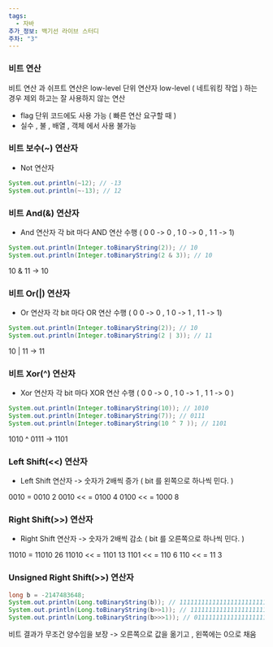 ```yaml
---
tags:
  - 자바
추가_정보: 백기선 라이브 스터디
주차: "3"
---
```

### 비트 연산

비트 연산 과 쉬프트 연산은 low-level 단위 연산자
low-level ( 네트워킹 작업 ) 하는 경우 제외 하고는 잘 사용하지 않는 연산

- flag 단위 코드에도 사용 가능 ( 빠른 연산 요구할 때 )
- 실수 , 불 , 배열 , 객체 에서 사용 불가능

### 비트 보수(~) 연산자

- Not 연산자
```java
System.out.println(~12); // -13
System.out.println(~-13); // 12
```

### 비트 And(&) 연산자

- And 연산자
각 bit 마다 AND 연산 수행 ( 0 0 -> 0 , 1 0 -> 0 , 1 1 -> 1)
```java
System.out.println(Integer.toBinaryString(2)); // 10
System.out.println(Integer.toBinaryString(2 & 3)); // 10
```

10 & 11 -> 10 
### 비트 Or(|) 연산자

- Or 연산자
각 bit 마다 OR 연산 수행 ( 0 0 -> 0 , 1 0 -> 1 , 1 1 -> 1)
```java
System.out.println(Integer.toBinaryString(2)); // 10
System.out.println(Integer.toBinaryString(2 | 3)); // 11
```

10 | 11 -> 11

### 비트 Xor(^) 연산자

- Xor 연산자
각 bit 마다 XOR 연산 수행 ( 0 0 -> 0 , 1 0 -> 1 , 1 1 -> 0 )

```java
System.out.println(Integer.toBinaryString(10)); // 1010  
System.out.println(Integer.toBinaryString(7)); // 0111
System.out.println(Integer.toBinaryString(10 ^ 7 )); // 1101
```
1010 ^ 0111 -> 1101

### Left Shift(<<) 연산자

- Left Shift 연산자
	-> 숫자가 2배씩 증가
	( bit 를 왼쪽으로 하나씩 민다. )

0010 = 0010 2
0010 << = 0100 4
0100 << = 1000 8

### Right Shift(>>) 연산자

- Right Shift 연산자
	-> 숫자가 2배씩 감소
	( bit 를 오른쪽으로 하나씩 민다. )

11010 = 11010 26
11010 << = 1101 13
1101 << = 110 6
110 << = 11 3

### Unsigned Right Shift(>>) 연산자

```java
long b = -2147483648;
System.out.println(Long.toBinaryString(b)); // 1111111111111111111111111111111110000000000000000000000000000000
System.out.println(Long.toBinaryString(b>>1)); // 1111111111111111111111111111111111000000000000000000000000000000  
System.out.println(Long.toBinaryString(b>>>1)); // 0111111111111111111111111111111111000000000000000000000000000000
```

비트 결과가 무조건 양수임을 보장
-> 오른쪽으로 값을 옮기고 , 왼쪽에는 0으로 채움



